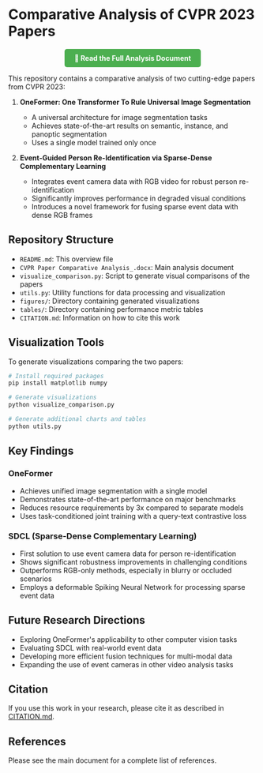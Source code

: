 # Comparative Analysis of CVPR 2023 Papers

<div align="center">
  <a href="./CVPR%20Paper%20Comparative%20Analysis_.docx" style="display: inline-block; padding: 10px 20px; background-color: #4CAF50; color: white; text-decoration: none; border-radius: 5px; font-weight: bold;">
    📄 Read the Full Analysis Document
  </a>
</div>

This repository contains a comparative analysis of two cutting-edge papers from CVPR 2023:

1. **OneFormer: One Transformer To Rule Universal Image Segmentation**
   - A universal architecture for image segmentation tasks
   - Achieves state-of-the-art results on semantic, instance, and panoptic segmentation
   - Uses a single model trained only once

2. **Event-Guided Person Re-Identification via Sparse-Dense Complementary Learning**
   - Integrates event camera data with RGB video for robust person re-identification
   - Significantly improves performance in degraded visual conditions
   - Introduces a novel framework for fusing sparse event data with dense RGB frames

## Repository Structure

- `README.md`: This overview file
- `CVPR Paper Comparative Analysis_.docx`: Main analysis document
- `visualize_comparison.py`: Script to generate visual comparisons of the papers
- `utils.py`: Utility functions for data processing and visualization
- `figures/`: Directory containing generated visualizations
- `tables/`: Directory containing performance metric tables
- `CITATION.md`: Information on how to cite this work

## Visualization Tools

To generate visualizations comparing the two papers:

```bash
# Install required packages
pip install matplotlib numpy

# Generate visualizations
python visualize_comparison.py

# Generate additional charts and tables
python utils.py
```

## Key Findings

### OneFormer

- Achieves unified image segmentation with a single model
- Demonstrates state-of-the-art performance on major benchmarks
- Reduces resource requirements by 3x compared to separate models
- Uses task-conditioned joint training with a query-text contrastive loss

### SDCL (Sparse-Dense Complementary Learning)

- First solution to use event camera data for person re-identification
- Shows significant robustness improvements in challenging conditions
- Outperforms RGB-only methods, especially in blurry or occluded scenarios
- Employs a deformable Spiking Neural Network for processing sparse event data

## Future Research Directions

- Exploring OneFormer's applicability to other computer vision tasks
- Evaluating SDCL with real-world event data
- Developing more efficient fusion techniques for multi-modal data
- Expanding the use of event cameras in other video analysis tasks

## Citation

If you use this work in your research, please cite it as described in [CITATION.md](./CITATION.md).

## References

Please see the main document for a complete list of references.

